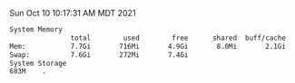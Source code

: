 Sun Oct 10 10:17:31 AM MDT 2021
```bash
System Memory
               total        used        free      shared  buff/cache   available
Mem:           7.7Gi       716Mi       4.9Gi       8.0Mi       2.1Gi       6.7Gi
Swap:          7.6Gi       272Mi       7.4Gi
System Storage
683M	.
```
